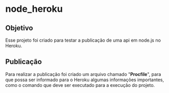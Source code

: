 # node_heroku

## Objetivo

Esse projeto foi criado para testar a publicação de uma api em node.js no Heroku.

## Publicação

Para realizar a publicação foi criado um arquivo chamado "**Procfile**", para que possa ser informado para o Heroku algumas informações importantes, como o comando que deve ser executado para a execução do projeto.
